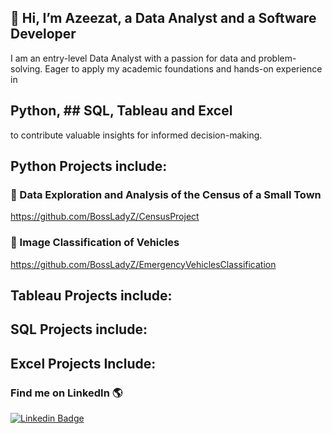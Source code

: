 ## 👋 Hi, I’m Azeezat, a Data Analyst and a Software Developer
<!-- ![Docker](https://img.shields.io/badge/-Docker-fff?&logo=Docker) -->
I am an entry-level Data Analyst with a passion for data and problem-solving. Eager to apply my academic foundations and hands-on experience in 
## Python, ## SQL, Tableau and Excel 
to contribute valuable insights for informed decision-making.

## Python Projects include:
### 🎈 Data Exploration and Analysis of the Census of a Small Town
https://github.com/BossLadyZ/CensusProject
 
### 🎈 Image Classification of Vehicles
https://github.com/BossLadyZ/EmergencyVehiclesClassification

## Tableau Projects include:

## SQL Projects include:

## Excel Projects Include:

### Find me on LinkedIn 🌎

[![Linkedin Badge](https://img.shields.io/badge/-LinkedIn-blue?style=flat-square&logo=Linkedin&logoColor=white&link=https://www.linkedin.com/in/sambayo/)](https://www.linkedin.com/in/azeezat-busari/)

<!-- - 💞️ I’m looking to collaborate on interesting FrontEnd Web development projects, particularly ones in agriculture.
- 📫 Reach me on busariazeezat@gmail.com | twitter: @azeezatu_ 

-->

<!---
BossLadyZ/BossLadyZ is a ✨ special ✨ repository because its `README.md` (this file) appears on your GitHub profile.
You can click the Preview link to take a look at your changes.
--->



